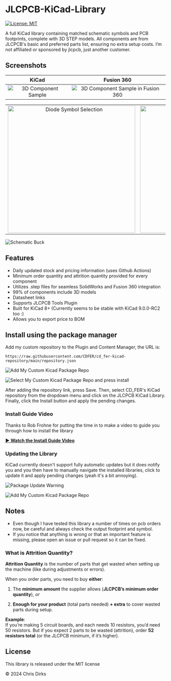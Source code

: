 # JLCPCB-KiCad-Library

[![License: MIT](https://img.shields.io/badge/License-MIT-green.svg)](https://opensource.org/licenses/MIT)

A full KiCad library containing matched schematic symbols and PCB footprints, complete with 3D STEP models. All components are from JLCPCB's basic and preferred parts list, ensuring no extra setup costs.  I’m not affiliated or sponsored by jlcpcb, just another customer.

## Screenshots

| KiCad | Fusion 360 |
|:-------------------------:|:-------------------------:|
|![3D Component Sample](images/3D_Sample.avif)|![3D Component Sample in Fusion 360](images/3D_Sample_Fusion360.avif)|

| | |
|:-------------------------:|:-------------------------:|
|<img width="400" alt="Diode Symbol Selection" src="images/Choose_Symbol_SS54.avif">|<img width="400" alt="Buck Converter Symbol Selection" src="images/Choose_Symbol_Buck.avif">|

![Schematic Buck](images/Schematic_Buck.avif)

## Features

* Daily updated stock and pricing information (uses Github Actions)
* Minimum order quantity and attrition quantity provided for every component
* Utilizes .step files for seamless SolidWorks and Fusion 360 integration
* 99% of components include 3D models
* Datasheet links
* Supports JLCPCB Tools Plugin
* Built for KiCad 8+ (Currently seems to be stable with KiCad 9.0.0-RC2 too :)
* Allows you to export price to BOM

## Install using the package manager

Add my custom repository to the Plugin and Content Manager, the URL is:

```
https://raw.githubusercontent.com/CDFER/cd_fer-kicad-repository/main/repository.json
```

![Add My Custom Kicad Package Repo](images/Add_Custom_Repo.avif)

![Select My Custom Kicad Package Repo and press install](images/Select_Custom_Repo.avif)

After adding the repository link, press Save. Then, select CD_FER's KiCad repository from the dropdown menu and click on the JLCPCB KiCad Library. Finally, click the Install button and apply the pending changes.

### Install Guide Video

Thanks to Rob Frohne for putting the time in to make a video to guide you through how to install the library

[**▶️ Watch the Install Guide Video**](https://www.youtube.com/watch?v=Bf6XzcvVBs4)

### Updating the Library

KiCad currently doesn't support fully automatic updates but it does notify you and you then have to manually navigate the installed libraries, click to update it and apply pending changes (yeah it's a bit annoying).

![Package Update Warning](images/Update_Package_Warning.avif)

![Add My Custom Kicad Package Repo](images/Update_Package.avif)

## Notes

* Even though I have tested this library a number of times on pcb orders now, be careful and always check the output footprint and symbol.
* If you notice that anything is wrong or that an important feature is missing, please open an issue or pull request so it can be fixed.

### What is Attrition Quantity?

**Attrition Quantity** is the number of parts that get wasted when setting up the machine (like during adjustments or errors).  

When you order parts, you need to buy **either**:  

1. The **minimum amount** the supplier allows (**JLCPCB’s minimum order quantity**), *or*

2. **Enough for your product** (total parts needed) **+ extra** to cover wasted parts during setup.  

**Example**:  
If you’re making 5 circuit boards, and each needs 10 resistors, you’d need 50 resistors. But if you expect 2 parts to be wasted (attrition), order **52 resistors total** (or the JLCPCB minimum, if it’s higher).  

## License

This library is released under the MIT license

© 2024 Chris Dirks
